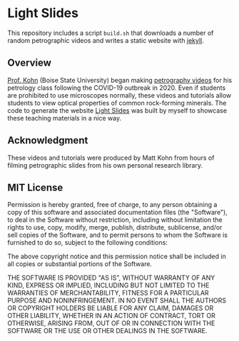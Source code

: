 # Light Slides
This repository includes a script `build.sh` that downloads a number of random petrographic videos and writes a static website with [jekyll](https://jekyllrb.com).

## Overview

[Prof. Kohn](https://www.google.com/url?sa=t&rct=j&q=&esrc=s&source=web&cd=&cad=rja&uact=8&ved=2ahUKEwjp-9q57pn5AhX8HjQIHesCCA8QFnoECAYQAQ&url=https%3A%2F%2Fscholar.google.com%2Fcitations%3Fuser%3DxSyB1KQAAAAJ%26hl%3Den&usg=AOvVaw3ywGo5FHrblLESdK2RJAMy) (Boise State University) began making [petrography videos](https://www.youtube.com/playlist?list=PL8dDgAwuMuPTXCj0MPO_G6jTz4pzXVcZi) for his petrology class following the COVID-19 outbreak in 2020. Even if students are prohibited to use microscopes normally, these videos and tutorials allow students to view optical properties of common rock-forming minerals. The code to generate the website [Light Slides](https://buchanankerswell.com/light_slides) was built by myself to showcase these teaching materials in a nice way.

## Acknowledgment

These videos and tutorials were produced by Matt Kohn from hours of filming petrographic slides from his own personal research library.

## MIT License

Permission is hereby granted, free of charge, to any person obtaining a copy
of this software and associated documentation files (the "Software"), to deal
in the Software without restriction, including without limitation the rights
to use, copy, modify, merge, publish, distribute, sublicense, and/or sell
copies of the Software, and to permit persons to whom the Software is
furnished to do so, subject to the following conditions:

The above copyright notice and this permission notice shall be included in all
copies or substantial portions of the Software.

THE SOFTWARE IS PROVIDED "AS IS", WITHOUT WARRANTY OF ANY KIND, EXPRESS OR
IMPLIED, INCLUDING BUT NOT LIMITED TO THE WARRANTIES OF MERCHANTABILITY,
FITNESS FOR A PARTICULAR PURPOSE AND NONINFRINGEMENT. IN NO EVENT SHALL THE
AUTHORS OR COPYRIGHT HOLDERS BE LIABLE FOR ANY CLAIM, DAMAGES OR OTHER
LIABILITY, WHETHER IN AN ACTION OF CONTRACT, TORT OR OTHERWISE, ARISING FROM,
OUT OF OR IN CONNECTION WITH THE SOFTWARE OR THE USE OR OTHER DEALINGS IN THE
SOFTWARE.
